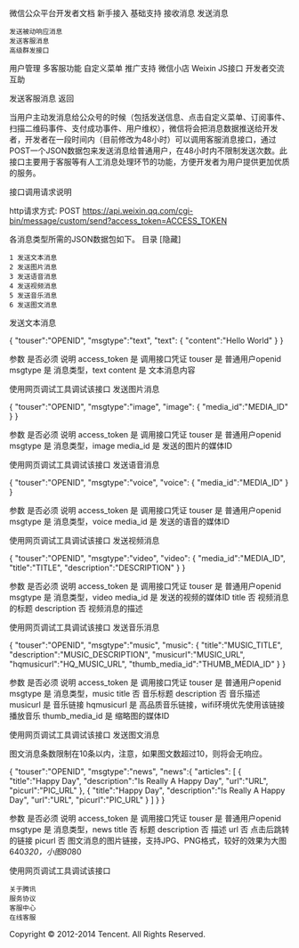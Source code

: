 
微信公众平台开发者文档
新手接入
基础支持
接收消息
发送消息

    发送被动响应消息
    发送客服消息
    高级群发接口

用户管理
多客服功能
自定义菜单
推广支持
微信小店
Weixin JS接口
开发者交流互助

发送客服消息
返回

当用户主动发消息给公众号的时候（包括发送信息、点击自定义菜单、订阅事件、扫描二维码事件、支付成功事件、用户维权），微信将会把消息数据推送给开发者，开发者在一段时间内（目前修改为48小时）可以调用客服消息接口，通过POST一个JSON数据包来发送消息给普通用户，在48小时内不限制发送次数。此接口主要用于客服等有人工消息处理环节的功能，方便开发者为用户提供更加优质的服务。

接口调用请求说明

http请求方式: POST
https://api.weixin.qq.com/cgi-bin/message/custom/send?access_token=ACCESS_TOKEN

各消息类型所需的JSON数据包如下。
目录
[隐藏]

    1 发送文本消息
    2 发送图片消息
    3 发送语音消息
    4 发送视频消息
    5 发送音乐消息
    6 发送图文消息

发送文本消息

{
    "touser":"OPENID",
    "msgtype":"text",
    "text":
    {
         "content":"Hello World"
    }
}

参数 	是否必须 	说明
access_token 	是 	调用接口凭证
touser 	是 	普通用户openid
msgtype 	是 	消息类型，text
content 	是 	文本消息内容

使用网页调试工具调试该接口
发送图片消息

{
    "touser":"OPENID",
    "msgtype":"image",
    "image":
    {
      "media_id":"MEDIA_ID"
    }
}

参数 	是否必须 	说明
access_token 	是 	调用接口凭证
touser 	是 	普通用户openid
msgtype 	是 	消息类型，image
media_id 	是 	发送的图片的媒体ID

使用网页调试工具调试该接口
发送语音消息

{
    "touser":"OPENID",
    "msgtype":"voice",
    "voice":
    {
      "media_id":"MEDIA_ID"
    }
}

参数 	是否必须 	说明
access_token 	是 	调用接口凭证
touser 	是 	普通用户openid
msgtype 	是 	消息类型，voice
media_id 	是 	发送的语音的媒体ID

使用网页调试工具调试该接口
发送视频消息

{
    "touser":"OPENID",
    "msgtype":"video",
    "video":
    {
      "media_id":"MEDIA_ID",
      "title":"TITLE",
      "description":"DESCRIPTION"
    }
}

参数 	是否必须 	说明
access_token 	是 	调用接口凭证
touser 	是 	普通用户openid
msgtype 	是 	消息类型，video
media_id 	是 	发送的视频的媒体ID
title 	否 	视频消息的标题
description 	否 	视频消息的描述

使用网页调试工具调试该接口
发送音乐消息

{
    "touser":"OPENID",
    "msgtype":"music",
    "music":
    {
      "title":"MUSIC_TITLE",
      "description":"MUSIC_DESCRIPTION",
      "musicurl":"MUSIC_URL",
      "hqmusicurl":"HQ_MUSIC_URL",
      "thumb_media_id":"THUMB_MEDIA_ID" 
    }
}

参数 	是否必须 	说明
access_token 	是 	调用接口凭证
touser 	是 	普通用户openid
msgtype 	是 	消息类型，music
title 	否 	音乐标题
description 	否 	音乐描述
musicurl 	是 	音乐链接
hqmusicurl 	是 	高品质音乐链接，wifi环境优先使用该链接播放音乐
thumb_media_id 	是 	缩略图的媒体ID

使用网页调试工具调试该接口
发送图文消息

图文消息条数限制在10条以内，注意，如果图文数超过10，则将会无响应。

{
    "touser":"OPENID",
    "msgtype":"news",
    "news":{
        "articles": [
         {
             "title":"Happy Day",
             "description":"Is Really A Happy Day",
             "url":"URL",
             "picurl":"PIC_URL"
         },
         {
             "title":"Happy Day",
             "description":"Is Really A Happy Day",
             "url":"URL",
             "picurl":"PIC_URL"
         }
         ]
    }
}

参数 	是否必须 	说明
access_token 	是 	调用接口凭证
touser 	是 	普通用户openid
msgtype 	是 	消息类型，news
title 	否 	标题
description 	否 	描述
url 	否 	点击后跳转的链接
picurl 	否 	图文消息的图片链接，支持JPG、PNG格式，较好的效果为大图640*320，小图80*80

使用网页调试工具调试该接口

    关于腾讯
    服务协议
    客服中心
    在线客服

Copyright © 2012-2014 Tencent. All Rights Reserved.

